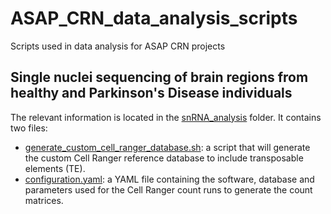 # ASAP_CRN_data_analysis_scripts
Scripts used in data analysis for ASAP CRN projects

## Single nuclei sequencing of brain regions from healthy and Parkinson's Disease individuals
The relevant information is located in the [snRNA_analysis](https://github.com/mhammell-laboratory/ASAP_CRN_data_analysis_scripts/tree/main/snRNA_analysis) folder. It contains two files:
- [generate_custom_cell_ranger_database.sh](https://github.com/mhammell-laboratory/ASAP_CRN_data_analysis_scripts/blob/main/snRNA_analysis/generate_custom_cell_ranger_database.sh): a script that will generate the custom Cell Ranger reference database to include transposable elements (TE).
- [configuration.yaml](https://github.com/mhammell-laboratory/ASAP_CRN_data_analysis_scripts/tree/main/snRNA_analysis): a YAML file containing the software, database and parameters used for the Cell Ranger count runs to generate the count matrices.
